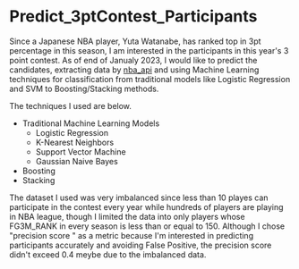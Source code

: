 # Predict_3ptContest_Participants
Since a Japanese NBA player, Yuta Watanabe, has ranked top in 3pt percentage in this season, I am interested in the participants in this year's 3 point contest. As of end of Janualy 2023, I would like to predict the candidates, extracting data by [nba_api](https://github.com/swar/nba_api) and using Machine Learning techniques for classification from traditional models like Logistic Regression and SVM to Boosting/Stacking methods.

The techniques I used are below.

* Traditional Machine Learning Models
  * Logistic Regression
  * K-Nearest Neighbors 
  * Support Vector Machine
  * Gaussian Naive Bayes
* Boosting 
* Stacking

The dataset I used was very imbalanced since less than 10 playes can participate in the contest every year while hundreds of players are playing in NBA league, though I limited the data into only players whose FG3M_RANK in every season is less than or equal to 150.
Although I chose "precision score " as a metric because I'm interested in predicting participants accurately and avoiding False Positive, the precision score didn't exceed 0.4 meybe due to the imbalanced data.

